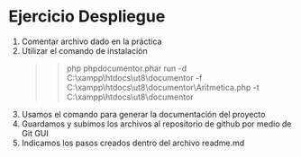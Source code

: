 # Ejercicio Despliegue

1. Comentar archivo dado en la práctica
2. Utilizar el comando de instalación
    >>php phpdocumentor.phar run -d C:\xampp\htdocs\ut8\documentor -f C:\xampp\htdocs\ut8\documentor\Aritmetica.php -t C:\xampp\htdocs\ut8\documentor
3. Usamos el comando para generar la documentación del proyecto
4. Guardamos y subimos los archivos al repositorio de github por medio de Git GUI
5. Indicamos los pasos creados dentro del archivo readme.md